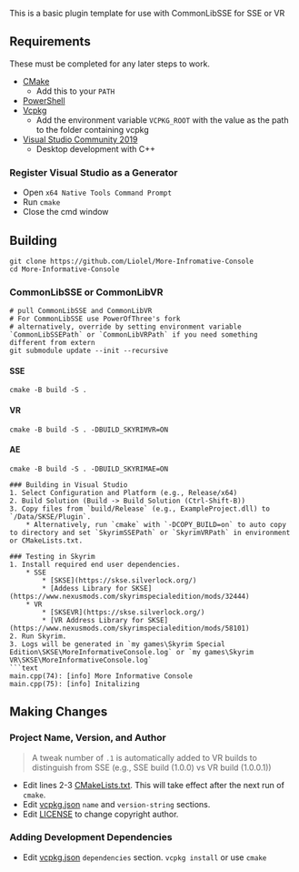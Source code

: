 This is a basic plugin template for use with CommonLibSSE for SSE or VR

## Requirements
These must be completed for any later steps to work.
* [CMake](https://cmake.org/)
	* Add this to your `PATH`
* [PowerShell](https://github.com/PowerShell/PowerShell/releases/latest)
* [Vcpkg](https://github.com/microsoft/vcpkg)
	* Add the environment variable `VCPKG_ROOT` with the value as the path to the folder containing vcpkg
* [Visual Studio Community 2019](https://visualstudio.microsoft.com/)
	* Desktop development with C++

### Register Visual Studio as a Generator
* Open `x64 Native Tools Command Prompt`
* Run `cmake`
* Close the cmd window

## Building
```
git clone https://github.com/Liolel/More-Infromative-Console
cd More-Informative-Console
```
### CommonLibSSE or CommonLibVR
```
# pull CommonLibSSE and CommonLibVR
# For CommonLibSSE use PowerOfThree's fork
# alternatively, override by setting environment variable `CommonLibSSEPath` or `CommonLibVRPath` if you need something different from extern
git submodule update --init --recursive

```
#### SSE
```
cmake -B build -S .
```

#### VR
```
cmake -B build -S . -DBUILD_SKYRIMVR=ON
```

#### AE
```
cmake -B build -S . -DBUILD_SKYRIMAE=ON

### Building in Visual Studio
1. Select Configuration and Platform (e.g., Release/x64)
2. Build Solution (Build -> Build Solution (Ctrl-Shift-B))
3. Copy files from `build/Release` (e.g., ExampleProject.dll) to `/Data/SKSE/Plugin`.
	* Alternatively, run `cmake` with `-DCOPY_BUILD=on` to auto copy to directory and set `SkyrimSSEPath` or `SkyrimVRPath` in environment or CMakeLists.txt.

### Testing in Skyrim
1. Install required end user dependencies.
	* SSE
		* [SKSE](https://skse.silverlock.org/)
		* [Addess Library for SKSE](https://www.nexusmods.com/skyrimspecialedition/mods/32444)
	* VR
		* [SKSEVR](https://skse.silverlock.org/)
		* [VR Address Library for SKSE](https://www.nexusmods.com/skyrimspecialedition/mods/58101)
2. Run Skyrim.
3. Logs will be generated in `my games\Skyrim Special Edition\SKSE\MoreInformativeConsole.log` or `my games\Skyrim VR\SKSE\MoreInformativeConsole.log`
```text
main.cpp(74): [info] More Informative Console
main.cpp(75): [info] Initalizing
```

## Making Changes

### Project Name, Version, and Author
> A tweak number of `.1` is automatically added to VR builds to distinguish from SSE (e.g., SSE build (1.0.0) vs VR build (1.0.0.1))
* Edit lines 2-3 [CMakeLists.txt](CMakeLists.txt#L2-L3). This will take effect after the next run of `cmake`.
* Edit [vcpkg.json](vcpkg.json) `name` and `version-string` sections.
* Edit [LICENSE](LICENSE#L3) to change copyright author.

### Adding Development Dependencies
* Edit [vcpkg.json](vcpkg.json) `dependencies` section. `vcpkg install` or use `cmake`
